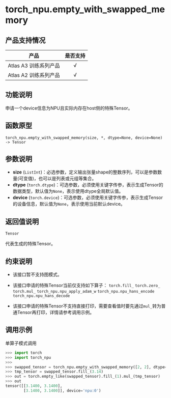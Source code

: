 # torch_npu.empty_with_swapped_memory
## 产品支持情况

| 产品                                                         | 是否支持 |
| ------------------------------------------------------------ | :------: |
|<term>Atlas A3 训练系列产品</term>            |    √     |
|<term>Atlas A2 训练系列产品</term>  | √   |


## 功能说明

申请一个device信息为NPU且实际内存在host侧的特殊Tensor。

## 函数原型

```
torch_npu.empty_with_swapped_memory(size, *, dtype=None, device=None) -> Tensor
```

## 参数说明

- **size** (`ListInt`)：必选参数，定义输出张量shape的整数序列，可以是参数数量(可变值)，也可以是列表或元组等集合。
- **dtype** (`torch.dtype`)：可选参数，必须使用关键字传参，表示生成Tensor的数据类型，默认值为`None`，表示使用dtype全局默认值。
- **device** (`torch.device`)：可选参数，必须使用关键字传参，表示生成Tensor的设备信息，默认值为`None`，表示使用当前默认device。



## 返回值说明
`Tensor`

代表生成的特殊Tensor。

## 约束说明

- 该接口暂不支持图模式。

- 该接口申请的特殊Tensor当前仅支持如下算子：
`torch.fill_`
`torch.zero_`
`torch.mul_`
`torch_npu.npu_apply_adam_w`
`torch_npu.npu_hans_encode`
`torch_npu.npu_hans_decode`

- 该接口申请的特殊Tensor不支持直接打印，需要查看值时要先通过`mul_`转为普通Tensor再打印，详情请参考调用示例。


## 调用示例

单算子模式调用

```python
>>> import torch
>>> import torch_npu
>>>
>>> swapped_tensor = torch_npu.empty_with_swapped_memory([2, 2], dtype=torch.float32, device=torch.device("npu:0"))
>>> tmp_tensor = swapped_tensor.fill_(3.14)
>>> out = torch.empty_like(swapped_tensor).fill_(1).mul_(tmp_tensor)
>>> out
tensor([[3.1400, 3.1400],
        [3.1400, 3.1400]], device='npu:0')
```
